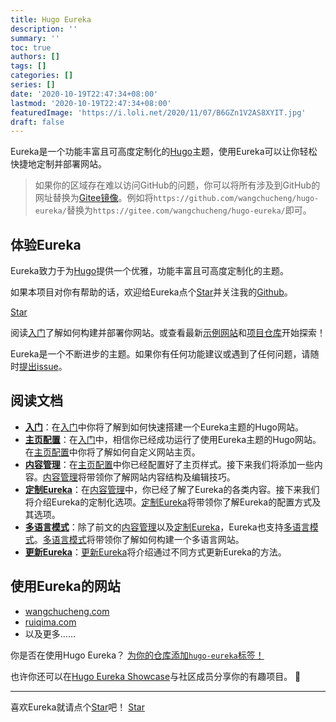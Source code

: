 ```yaml
---
title: Hugo Eureka
description: ''
summary: ''
toc: true
authors: []
tags: []
categories: []
series: []
date: '2020-10-19T22:47:34+08:00'
lastmod: '2020-10-19T22:47:34+08:00'
featuredImage: 'https://i.loli.net/2020/11/07/B6GZn1V2AS8XYIT.jpg'
draft: false
---
```


Eureka是一个功能丰富且可高度定制化的[Hugo](https://gohugo.io/)主题，使用Eureka可以让你轻松快捷地定制并部署网站。

<!--more-->

>	如果你的区域存在难以访问GitHub的问题，你可以将所有涉及到GitHub的网址替换为[Gitee镜像](https://gitee.com/wangchucheng/hugo-eureka/)。例如将`https://github.com/wangchucheng/hugo-eureka/`替换为`https://gitee.com/wangchucheng/hugo-eureka/`即可。

## 体验Eureka

Eureka致力于为[Hugo](https://gohugo.io/)提供一个优雅，功能丰富且可高度定制化的主题。

如果本项目对你有帮助的话，欢迎给Eureka点个[Star](https://github.com/wangchucheng/hugo-eureka/)并关注我的[Github](https://github.com/wangchucheng/)。

<a class="github-button" href="https://github.com/wangchucheng/hugo-eureka" data-size="large" aria-label="Star wangchucheng/hugo-eureka on GitHub">Star</a>

阅读[入门](getting-started)了解如何构建并部署你网站。或查看最新[示例网站](https://themes.gohugo.io/theme/hugo-eureka/)和[项目仓库](https://github.com/wangchucheng/hugo-eureka/)开始探索！

Eureka是一个不断进步的主题。如果你有任何功能建议或遇到了任何问题，请随时[提出issue](https://github.com/wangchucheng/hugo-eureka/issues)。

## 阅读文档

- **[入门](getting-started)**：在[入门](getting-started)中你将了解到如何快速搭建一个Eureka主题的Hugo网站。
- **[主页配置](homepage-configuration)**：在[入门](getting-started)中，相信你已经成功运行了使用Eureka主题的Hugo网站。在[主页配置](homepage-configuration)中你将了解如何自定义网站主页。
- **[内容管理](content-management)**：在[主页配置](homepage-configuration)中你已经配置好了主页样式。接下来我们将添加一些内容。[内容管理](content-management)将带领你了解网站内容结构及编辑技巧。
- **[定制Eureka](customization)**：在[内容管理](content-management)中，你已经了解了Eureka的各类内容。接下来我们将介绍Eureka的定制化选项。[定制Eureka](customization)将带领你了解Eureka的配置方式及其选项。
- **[多语言模式](multilingual-mode)**：除了前文的[内容管理](content-management)以及[定制Eureka](customization)，Eureka也支持[多语言模式](multilingual-mode)。[多语言模式](multilingual-mode)将带领你了解如何构建一个多语言网站。
- **[更新Eureka](update)**：[更新Eureka](update)将介绍通过不同方式更新Eureka的方法。

## 使用Eureka的网站

- [wangchucheng.com](https://www.wangchucheng.com)
- [ruiqima.com](https://www.ruiqima.com)
- 以及更多……

你是否在使用Hugo Eureka？ [为你的仓库添加`hugo-eureka`标签！](https://docs.github.com/cn/github/administering-a-repository/classifying-your-repository-with-topics)

也许你还可以在[Hugo Eureka Showcase](https://github.com/wangchucheng/hugo-eureka/discussions/93)与社区成员分享你的有趣项目。 🙌

---

<div class="flex flex-col items-center">
	<span class="mb-4">喜欢Eureka就请点个<a href="https://github.com/wangchucheng/hugo-eureka">Star</a>吧！</span>
	<a class="github-button" href="https://github.com/wangchucheng/hugo-eureka" data-size="large" aria-label="Star wangchucheng/hugo-eureka on GitHub">Star</a>
</div>